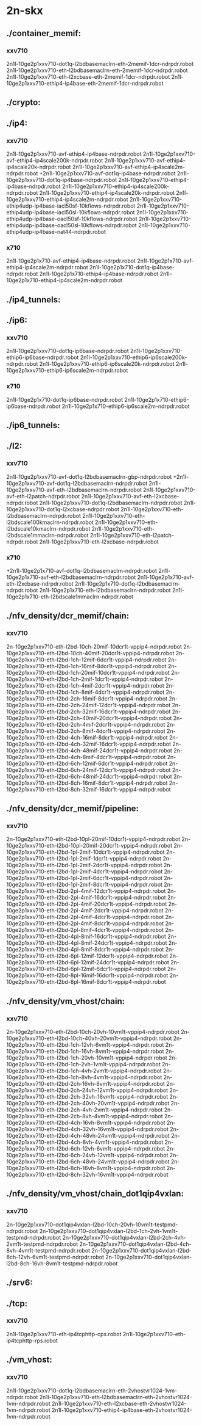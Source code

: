 # 2n-skx
## ./container_memif:
### xxv710
2n1l-10ge2p1xxv710-dot1q-l2bdbasemaclrn-eth-2memif-1dcr-ndrpdr.robot
2n1l-10ge2p1xxv710-eth-l2bdbasemaclrn-eth-2memif-1dcr-ndrpdr.robot
2n1l-10ge2p1xxv710-eth-l2xcbase-eth-2memif-1dcr-ndrpdr.robot
2n1l-10ge2p1xxv710-ethip4-ip4base-eth-2memif-1dcr-ndrpdr.robot
## ./crypto:
## ./ip4:
### xxv710
2n1l-10ge2p1xxv710-avf-ethip4-ip4base-ndrpdr.robot
2n1l-10ge2p1xxv710-avf-ethip4-ip4scale200k-ndrpdr.robot
2n1l-10ge2p1xxv710-avf-ethip4-ip4scale20k-ndrpdr.robot
2n1l-10ge2p1xxv710-avf-ethip4-ip4scale2m-ndrpdr.robot
+2n1l-10ge2p1xxv710-avf-dot1q-ip4base-ndrpdr.robot
2n1l-10ge2p1xxv710-dot1q-ip4base-ndrpdr.robot
2n1l-10ge2p1xxv710-ethip4-ip4base-ndrpdr.robot
2n1l-10ge2p1xxv710-ethip4-ip4scale200k-ndrpdr.robot
2n1l-10ge2p1xxv710-ethip4-ip4scale20k-ndrpdr.robot
2n1l-10ge2p1xxv710-ethip4-ip4scale2m-ndrpdr.robot
2n1l-10ge2p1xxv710-ethip4udp-ip4base-iacl50sf-10kflows-ndrpdr.robot
2n1l-10ge2p1xxv710-ethip4udp-ip4base-iacl50sl-10kflows-ndrpdr.robot
2n1l-10ge2p1xxv710-ethip4udp-ip4base-oacl50sf-10kflows-ndrpdr.robot
2n1l-10ge2p1xxv710-ethip4udp-ip4base-oacl50sl-10kflows-ndrpdr.robot
2n1l-10ge2p1xxv710-ethip4udp-ip4base-nat44-ndrpdr.robot
### x710
2n1l-10ge2p1x710-avf-ethip4-ip4base-ndrpdr.robot
2n1l-10ge2p1x710-avf-ethip4-ip4scale2m-ndrpdr.robot
2n1l-10ge2p1x710-dot1q-ip4base-ndrpdr.robot
2n1l-10ge2p1x710-ethip4-ip4base-ndrpdr.robot
2n1l-10ge2p1x710-ethip4-ip4scale2m-ndrpdr.robot
## ./ip4_tunnels:
## ./ip6:
### xxv710
2n1l-10ge2p1xxv710-dot1q-ip6base-ndrpdr.robot
2n1l-10ge2p1xxv710-ethip6-ip6base-ndrpdr.robot
2n1l-10ge2p1xxv710-ethip6-ip6scale200k-ndrpdr.robot
2n1l-10ge2p1xxv710-ethip6-ip6scale20k-ndrpdr.robot
2n1l-10ge2p1xxv710-ethip6-ip6scale2m-ndrpdr.robot
### x710
2n1l-10ge2p1x710-dot1q-ip6base-ndrpdr.robot
2n1l-10ge2p1x710-ethip6-ip6base-ndrpdr.robot
2n1l-10ge2p1x710-ethip6-ip6scale2m-ndrpdr.robot
## ./ip6_tunnels:
## ./l2:
### xxv710
2n1l-10ge2p1xxv710-avf-dot1q-l2bdbasemaclrn-gbp-ndrpdr.robot
+2n1l-10ge2p1xxv710-avf-dot1q-l2bdbasemaclrn-ndrpdr.robot
2n1l-10ge2p1xxv710-avf-eth-l2bdbasemaclrn-ndrpdr.robot
2n1l-10ge2p1xxv710-avf-eth-l2patch-ndrpdr.robot
2n1l-10ge2p1xxv710-avf-eth-l2xcbase-ndrpdr.robot
2n1l-10ge2p1xxv710-dot1q-l2bdbasemaclrn-ndrpdr.robot
2n1l-10ge2p1xxv710-dot1q-l2xcbase-ndrpdr.robot
2n1l-10ge2p1xxv710-eth-l2bdbasemaclrn-ndrpdr.robot
2n1l-10ge2p1xxv710-eth-l2bdscale100kmaclrn-ndrpdr.robot
2n1l-10ge2p1xxv710-eth-l2bdscale10kmaclrn-ndrpdr.robot
2n1l-10ge2p1xxv710-eth-l2bdscale1mmaclrn-ndrpdr.robot
2n1l-10ge2p1xxv710-eth-l2patch-ndrpdr.robot
2n1l-10ge2p1xxv710-eth-l2xcbase-ndrpdr.robot
### x710
+2n1l-10ge2p1x710-avf-dot1q-l2bdbasemaclrn-ndrpdr.robot
2n1l-10ge2p1x710-avf-eth-l2bdbasemaclrn-ndrpdr.robot
2n1l-10ge2p1x710-avf-eth-l2xcbase-ndrpdr.robot
2n1l-10ge2p1x710-dot1q-l2bdbasemaclrn-ndrpdr.robot
2n1l-10ge2p1x710-eth-l2bdbasemaclrn-ndrpdr.robot
2n1l-10ge2p1x710-eth-l2bdscale1mmaclrn-ndrpdr.robot
## ./nfv_density/dcr_memif/chain:
### xxv710
2n-10ge2p1xxv710-eth-l2bd-10ch-20mif-10dcr1t-vppip4-ndrpdr.robot
2n-10ge2p1xxv710-eth-l2bd-10ch-40mif-20dcr1t-vppip4-ndrpdr.robot
2n-10ge2p1xxv710-eth-l2bd-1ch-12mif-6dcr1t-vppip4-ndrpdr.robot
2n-10ge2p1xxv710-eth-l2bd-1ch-16mif-8dcr1t-vppip4-ndrpdr.robot
2n-10ge2p1xxv710-eth-l2bd-1ch-20mif-10dcr1t-vppip4-ndrpdr.robot
2n-10ge2p1xxv710-eth-l2bd-1ch-2mif-1dcr1t-vppip4-ndrpdr.robot
2n-10ge2p1xxv710-eth-l2bd-1ch-4mif-2dcr1t-vppip4-ndrpdr.robot
2n-10ge2p1xxv710-eth-l2bd-1ch-8mif-4dcr1t-vppip4-ndrpdr.robot
2n-10ge2p1xxv710-eth-l2bd-2ch-16mif-8dcr1t-vppip4-ndrpdr.robot
2n-10ge2p1xxv710-eth-l2bd-2ch-24mif-12dcr1t-vppip4-ndrpdr.robot
2n-10ge2p1xxv710-eth-l2bd-2ch-32mif-16dcr1t-vppip4-ndrpdr.robot
2n-10ge2p1xxv710-eth-l2bd-2ch-40mif-20dcr1t-vppip4-ndrpdr.robot
2n-10ge2p1xxv710-eth-l2bd-2ch-4mif-2dcr1t-vppip4-ndrpdr.robot
2n-10ge2p1xxv710-eth-l2bd-2ch-8mif-4dcr1t-vppip4-ndrpdr.robot
2n-10ge2p1xxv710-eth-l2bd-4ch-16mif-8dcr1t-vppip4-ndrpdr.robot
2n-10ge2p1xxv710-eth-l2bd-4ch-32mif-16dcr1t-vppip4-ndrpdr.robot
2n-10ge2p1xxv710-eth-l2bd-4ch-48mif-24dcr1t-vppip4-ndrpdr.robot
2n-10ge2p1xxv710-eth-l2bd-4ch-8mif-4dcr1t-vppip4-ndrpdr.robot
2n-10ge2p1xxv710-eth-l2bd-6ch-12mif-6dcr1t-vppip4-ndrpdr.robot
2n-10ge2p1xxv710-eth-l2bd-6ch-24mif-12dcr1t-vppip4-ndrpdr.robot
2n-10ge2p1xxv710-eth-l2bd-6ch-48mif-24dcr1t-vppip4-ndrpdr.robot
2n-10ge2p1xxv710-eth-l2bd-8ch-16mif-8dcr1t-vppip4-ndrpdr.robot
2n-10ge2p1xxv710-eth-l2bd-8ch-32mif-16dcr1t-vppip4-ndrpdr.robot
## ./nfv_density/dcr_memif/pipeline:
### xxv710
2n-10ge2p1xxv710-eth-l2bd-10pl-20mif-10dcr1t-vppip4-ndrpdr.robot
2n-10ge2p1xxv710-eth-l2bd-10pl-20mif-20dcr1t-vppip4-ndrpdr.robot
2n-10ge2p1xxv710-eth-l2bd-1pl-2mif-10dcr1t-vppip4-ndrpdr.robot
2n-10ge2p1xxv710-eth-l2bd-1pl-2mif-1dcr1t-vppip4-ndrpdr.robot
2n-10ge2p1xxv710-eth-l2bd-1pl-2mif-2dcr1t-vppip4-ndrpdr.robot
2n-10ge2p1xxv710-eth-l2bd-1pl-2mif-4dcr1t-vppip4-ndrpdr.robot
2n-10ge2p1xxv710-eth-l2bd-1pl-2mif-6dcr1t-vppip4-ndrpdr.robot
2n-10ge2p1xxv710-eth-l2bd-1pl-2mif-8dcr1t-vppip4-ndrpdr.robot
2n-10ge2p1xxv710-eth-l2bd-2pl-4mif-12dcr1t-vppip4-ndrpdr.robot
2n-10ge2p1xxv710-eth-l2bd-2pl-4mif-16dcr1t-vppip4-ndrpdr.robot
2n-10ge2p1xxv710-eth-l2bd-2pl-4mif-20dcr1t-vppip4-ndrpdr.robot
2n-10ge2p1xxv710-eth-l2bd-2pl-4mif-2dcr1t-vppip4-ndrpdr.robot
2n-10ge2p1xxv710-eth-l2bd-2pl-4mif-4dcr1t-vppip4-ndrpdr.robot
2n-10ge2p1xxv710-eth-l2bd-2pl-4mif-8dcr1t-vppip4-ndrpdr.robot
2n-10ge2p1xxv710-eth-l2bd-2pl-8mif-4dcr1t-vppip4-ndrpdr.robot
2n-10ge2p1xxv710-eth-l2bd-4pl-8mif-16dcr1t-vppip4-ndrpdr.robot
2n-10ge2p1xxv710-eth-l2bd-4pl-8mif-24dcr1t-vppip4-ndrpdr.robot
2n-10ge2p1xxv710-eth-l2bd-4pl-8mif-8dcr1t-vppip4-ndrpdr.robot
2n-10ge2p1xxv710-eth-l2bd-6pl-12mif-12dcr1t-vppip4-ndrpdr.robot
2n-10ge2p1xxv710-eth-l2bd-6pl-12mif-24dcr1t-vppip4-ndrpdr.robot
2n-10ge2p1xxv710-eth-l2bd-6pl-12mif-6dcr1t-vppip4-ndrpdr.robot
2n-10ge2p1xxv710-eth-l2bd-8pl-16mif-16dcr1t-vppip4-ndrpdr.robot
2n-10ge2p1xxv710-eth-l2bd-8pl-16mif-8dcr1t-vppip4-ndrpdr.robot
## ./nfv_density/vm_vhost/chain:
### xxv710
2n-10ge2p1xxv710-eth-l2bd-10ch-20vh-10vm1t-vppip4-ndrpdr.robot
2n-10ge2p1xxv710-eth-l2bd-10ch-40vh-20vm1t-vppip4-ndrpdr.robot
2n-10ge2p1xxv710-eth-l2bd-1ch-12vh-6vm1t-vppip4-ndrpdr.robot
2n-10ge2p1xxv710-eth-l2bd-1ch-16vh-8vm1t-vppip4-ndrpdr.robot
2n-10ge2p1xxv710-eth-l2bd-1ch-20vh-10vm1t-vppip4-ndrpdr.robot
2n-10ge2p1xxv710-eth-l2bd-1ch-2vh-1vm1t-vppip4-ndrpdr.robot
2n-10ge2p1xxv710-eth-l2bd-1ch-4vh-2vm1t-vppip4-ndrpdr.robot
2n-10ge2p1xxv710-eth-l2bd-1ch-8vh-4vm1t-vppip4-ndrpdr.robot
2n-10ge2p1xxv710-eth-l2bd-2ch-16vh-8vm1t-vppip4-ndrpdr.robot
2n-10ge2p1xxv710-eth-l2bd-2ch-24vh-12vm1t-vppip4-ndrpdr.robot
2n-10ge2p1xxv710-eth-l2bd-2ch-32vh-16vm1t-vppip4-ndrpdr.robot
2n-10ge2p1xxv710-eth-l2bd-2ch-40vh-20vm1t-vppip4-ndrpdr.robot
2n-10ge2p1xxv710-eth-l2bd-2ch-4vh-2vm1t-vppip4-ndrpdr.robot
2n-10ge2p1xxv710-eth-l2bd-2ch-8vh-4vm1t-vppip4-ndrpdr.robot
2n-10ge2p1xxv710-eth-l2bd-4ch-16vh-8vm1t-vppip4-ndrpdr.robot
2n-10ge2p1xxv710-eth-l2bd-4ch-32vh-16vm1t-vppip4-ndrpdr.robot
2n-10ge2p1xxv710-eth-l2bd-4ch-48vh-24vm1t-vppip4-ndrpdr.robot
2n-10ge2p1xxv710-eth-l2bd-4ch-8vh-4vm1t-vppip4-ndrpdr.robot
2n-10ge2p1xxv710-eth-l2bd-6ch-12vh-6vm1t-vppip4-ndrpdr.robot
2n-10ge2p1xxv710-eth-l2bd-6ch-24vh-12vm1t-vppip4-ndrpdr.robot
2n-10ge2p1xxv710-eth-l2bd-6ch-48vh-24vm1t-vppip4-ndrpdr.robot
2n-10ge2p1xxv710-eth-l2bd-8ch-16vh-8vm1t-vppip4-ndrpdr.robot
2n-10ge2p1xxv710-eth-l2bd-8ch-32vh-16vm1t-vppip4-ndrpdr.robot
## ./nfv_density/vm_vhost/chain_dot1qip4vxlan:
### xxv710
2n-10ge2p1xxv710-dot1qip4vxlan-l2bd-10ch-20vh-10vm1t-testpmd-ndrpdr.robot
2n-10ge2p1xxv710-dot1qip4vxlan-l2bd-1ch-2vh-1vm1t-testpmd-ndrpdr.robot
2n-10ge2p1xxv710-dot1qip4vxlan-l2bd-2ch-4vh-2vm1t-testpmd-ndrpdr.robot
2n-10ge2p1xxv710-dot1qip4vxlan-l2bd-4ch-8vh-4vm1t-testpmd-ndrpdr.robot
2n-10ge2p1xxv710-dot1qip4vxlan-l2bd-6ch-12vh-6vm1t-testpmd-ndrpdr.robot
2n-10ge2p1xxv710-dot1qip4vxlan-l2bd-8ch-16vh-8vm1t-testpmd-ndrpdr.robot
## ./srv6:
## ./tcp:
### xxv710
2n1l-10ge2p1xxv710-eth-ip4tcphttp-cps.robot
2n1l-10ge2p1xxv710-eth-ip4tcphttp-rps.robot
## ./vm_vhost:
### xxv710
2n1l-10ge2p1xxv710-dot1q-l2bdbasemaclrn-eth-2vhostvr1024-1vm-ndrpdr.robot
2n1l-10ge2p1xxv710-eth-l2bdbasemaclrn-eth-2vhostvr1024-1vm-ndrpdr.robot
2n1l-10ge2p1xxv710-eth-l2xcbase-eth-2vhostvr1024-1vm-ndrpdr.robot
2n1l-10ge2p1xxv710-ethip4-ip4base-eth-2vhostvr1024-1vm-ndrpdr.robot